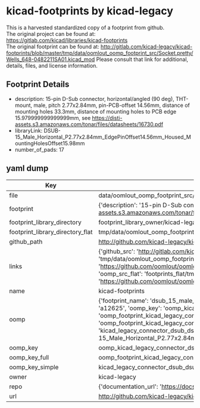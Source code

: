 # kicad-footprints by kicad-legacy  
This is a harvested standardized copy of a footprint from github.  
The original project can be found at:  
https://gitlab.com/kicad/libraries/kicad-footprints  
The original footprint can be found at:
http://gitlab.com/kicad-legacy/kicad-footprints/blob/master/tmp/data/oomlout_oomp_footprint_src/Socket.pretty/Wells_648-0482211SA01.kicad_mod
Please consult that link for additional, details, files, and license information.  
## Footprint Details
* description: 15-pin D-Sub connector, horizontal/angled (90 deg), THT-mount, male, pitch 2.77x2.84mm, pin-PCB-offset 14.56mm, distance of mounting holes 33.3mm, distance of mounting holes to PCB edge 15.979999999999999mm, see https://disti-assets.s3.amazonaws.com/tonar/files/datasheets/16730.pdf  
* libraryLink: DSUB-15_Male_Horizontal_P2.77x2.84mm_EdgePinOffset14.56mm_Housed_MountingHolesOffset15.98mm  
* number_of_pads: 17  
## yaml dump  
| Key | Value |  
| --- | --- |  
| file | data/oomlout_oomp_footprint_src/kicad-footprints/Connector_Dsub.pretty/DSUB-15_Male_Horizontal_P2.77x2.84mm_EdgePinOffset14.56mm_Housed_MountingHolesOffset15.98mm.kicad_mod |  
| footprint | {'description': '15-pin D-Sub connector, horizontal/angled (90 deg), THT-mount, male, pitch 2.77x2.84mm, pin-PCB-offset 14.56mm, distance of mounting holes 33.3mm, distance of mounting holes to PCB edge 15.979999999999999mm, see https://disti-assets.s3.amazonaws.com/tonar/files/datasheets/16730.pdf', 'libraryLink': 'DSUB-15_Male_Horizontal_P2.77x2.84mm_EdgePinOffset14.56mm_Housed_MountingHolesOffset15.98mm', 'number_of_pads': 17} |  
| footprint_library_directory | footprint_library_owner/kicad-legacy_kicad-footprints |  
| footprint_library_directory_flat | tmp/data/oomlout_oomp_footprint_src/footprints_flat/kicad_legacy_connector_dsub_dsub_15_male_horizontal_p2_77x2_84mm_edgepinoffset14_56mm_housed_mountingholesoffset15_98mm/working |  
| github_path | http://github.com/kicad-legacy/kicad-footprints/blob/master/tmp/data/oomlout_oomp_footprint_src/Connector_Dsub.pretty/DSUB-15_Male_Horizontal_P2.77x2.84mm_EdgePinOffset14.56mm_Housed_MountingHolesOffset15.98mm.kicad_mod |  
| links | {'github_src': 'http://gitlab.com/kicad-legacy/kicad-footprints/blob/master/tmp/data/oomlout_oomp_footprint_src/Socket.pretty/Wells_648-0482211SA01.kicad_mod', 'github_src_repo': 'https://gitlab.com/kicad/libraries/kicad-footprints', 'oomp_bot': 'tmp/data/oomlout_oomp_footprint_src/footprints/kicad_legacy_connector_dsub_dsub_15_male_horizontal_p2_77x2_84mm_edgepinoffset14_56mm_housed_mountingholesoffset15_98mm/working', 'oomp_bot_github': 'https://github.com/oomlout/oomlout_oomp_footprint_bot/tree/main/tmp/data/oomlout_oomp_footprint_src/footprints/kicad_legacy_connector_dsub_dsub_15_male_horizontal_p2_77x2_84mm_edgepinoffset14_56mm_housed_mountingholesoffset15_98mm/working', 'oomp_src_flat': 'footprints_flat/tmp/data/oomlout_oomp_footprint_src/footprints_flat/kicad_legacy_connector_dsub_dsub_15_male_horizontal_p2_77x2_84mm_edgepinoffset14_56mm_housed_mountingholesoffset15_98mm/working', 'oomp_src_flat_github': 'https://github.com/oomlout/oomlout_oomp_footprint_src/tree/main/tmp/data/oomlout_oomp_footprint_src/footprints_flat/kicad_legacy_connector_dsub_dsub_15_male_horizontal_p2_77x2_84mm_edgepinoffset14_56mm_housed_mountingholesoffset15_98mm/working'} |  
| name | kicad-footprints |  
| oomp | {'footprint_name': 'dsub_15_male_horizontal_p2_77x2_84mm_edgepinoffset14_56mm_housed_mountingholesoffset15_98mm', 'library_name': 'connector_dsub', 'md5': 'a1262504125cb4733b0ad75753c0876e', 'md5_10': 'a126250412', 'md5_5': 'a1262', 'md5_6': 'a12625', 'oomp_key': 'oomp_kicad_legacy_connector_dsub_dsub_15_male_horizontal_p2_77x2_84mm_edgepinoffset14_56mm_housed_mountingholesoffset15_98mm', 'oomp_key_extra': 'oomp_footprint_kicad_legacy_connector_dsub_dsub_15_male_horizontal_p2_77x2_84mm_edgepinoffset14_56mm_housed_mountingholesoffset15_98mm', 'oomp_key_full': 'oomp_footprint_kicad_legacy_connector_dsub_dsub_15_male_horizontal_p2_77x2_84mm_edgepinoffset14_56mm_housed_mountingholesoffset15_98mm_a12625', 'oomp_key_simple': 'kicad_legacy_connector_dsub_dsub_15_male_horizontal_p2_77x2_84mm_edgepinoffset14_56mm_housed_mountingholesoffset15_98mm', 'original_filename': 'data/oomlout_oomp_footprint_src/kicad-footprints/Connector_Dsub.pretty/DSUB-15_Male_Horizontal_P2.77x2.84mm_EdgePinOffset14.56mm_Housed_MountingHolesOffset15.98mm.kicad_mod', 'owner_name': 'kicad_legacy'} |  
| oomp_key | oomp_kicad_legacy_connector_dsub_dsub_15_male_horizontal_p2_77x2_84mm_edgepinoffset14_56mm_housed_mountingholesoffset15_98mm |  
| oomp_key_full | oomp_footprint_kicad_legacy_connector_dsub_dsub_15_male_horizontal_p2_77x2_84mm_edgepinoffset14_56mm_housed_mountingholesoffset15_98mm |  
| oomp_key_simple | kicad_legacy_connector_dsub_dsub_15_male_horizontal_p2_77x2_84mm_edgepinoffset14_56mm_housed_mountingholesoffset15_98mm |  
| owner | kicad-legacy |  
| repo | {'documentation_url': 'https://docs.github.com/rest/repos/repos#get-a-repository', 'message': 'Not Found'} |  
| url | http://github.com/kicad-legacy/kicad-footprints |  

